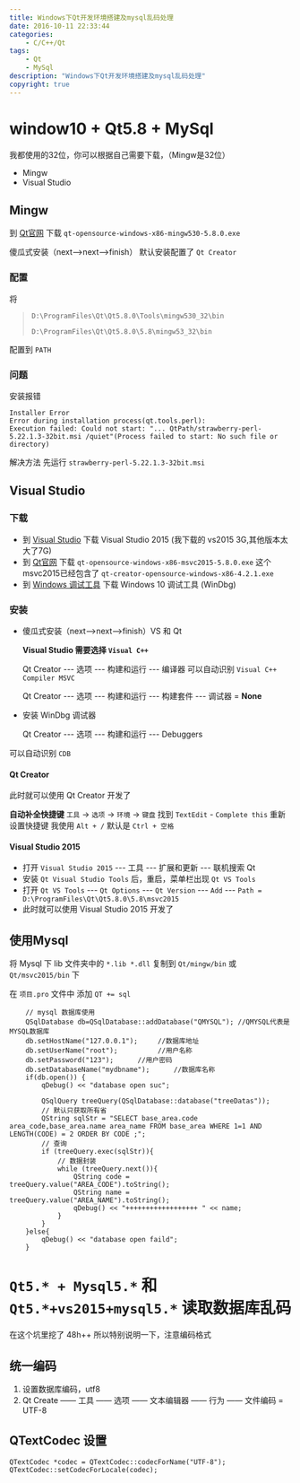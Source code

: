 ```yaml
---
title: Windows下Qt开发环境搭建及mysql乱码处理
date: 2016-10-11 22:33:44
categories:
	- C/C++/Qt
tags:
	- Qt
	- MySql
description: "Windows下Qt开发环境搭建及mysql乱码处理"
copyright: true
---
```


# window10 + Qt5.8 + MySql

我都使用的32位，你可以根据自己需要下载，（Mingw是32位）

+ Mingw
+ Visual Studio

## Mingw

到 [Qt官网](https://www.qt.io/download/) 下载 `qt-opensource-windows-x86-mingw530-5.8.0.exe`

傻瓜式安装（next-->next-->finish）
默认安装配置了 `Qt Creator`

### 配置

将

> `D:\ProgramFiles\Qt\Qt5.8.0\Tools\mingw530_32\bin`
>
> `D:\ProgramFiles\Qt\Qt5.8.0\5.8\mingw53_32\bin` 

配置到 `PATH`

### 问题

安装报错
```
Installer Error
Error during installation process(qt.tools.perl):
Execution failed: Could not start: "... QtPath/strawberry-perl-5.22.1.3-32bit.msi /quiet"(Process failed to start: No such file or directory)
```
解决方法
先运行 `strawberry-perl-5.22.1.3-32bit.msi`

## Visual Studio

### 下载

+ 到 [Visual Studio](https://www.visualstudio.com/zh-hans/downloads/) 下载 Visual Studio 2015 (我下载的 vs2015 3G,其他版本太大了7G)
+ 到 [Qt官网](https://www.qt.io/download/) 下载 `qt-opensource-windows-x86-msvc2015-5.8.0.exe` 这个msvc2015已经包含了 `qt-creator-opensource-windows-x86-4.2.1.exe`
+ 到 [Windows 调试工具](https://developer.microsoft.com/zh-cn/windows/hardware/download-windbg) 下载 Windows 10 调试工具 (WinDbg)

### 安装

+ 傻瓜式安装（next-->next-->finish）VS 和 Qt

    **Visual Studio 需要选择 `Visual C++`**

    Qt Creator --- 选项 --- 构建和运行 --- 编译器 可以自动识别 `Visual C++ Compiler MSVC`

    Qt Creator --- 选项 --- 构建和运行 --- 构建套件 --- 调试器 = **None**

+ 安装 WinDbg 调试器

    Qt Creator --- 选项 --- 构建和运行 --- Debuggers

可以自动识别 `CDB`

#### Qt Creator
此时就可以使用 Qt Creator 开发了

**自动补全快捷键** `工具` -> `选项` -> `环境` -> `键盘`
找到 `TextEdit` - `Complete this` 重新设置快捷键 我使用 `Alt + /` 默认是 `Ctrl + 空格`

#### Visual Studio 2015

+ 打开 `Visual Studio 2015` --- 工具 --- 扩展和更新 --- 联机搜索 Qt 
+ 安装 `Qt Visual Studio Tools` 后，重启，菜单栏出现 `Qt VS Tools`
+ 打开 `Qt VS Tools` --- `Qt Options` --- `Qt Version` --- `Add` --- `Path = D:\ProgramFiles\Qt\Qt5.8.0\5.8\msvc2015` 
+ 此时就可以使用 Visual Studio 2015 开发了

## 使用Mysql
将 Mysql 下 lib 文件夹中的 `*.lib *.dll` 复制到 `Qt/mingw/bin` 或 `Qt/msvc2015/bin` 下

在 `项目.pro` 文件中 添加 `QT += sql`

```
    // mysql 数据库使用
    QSqlDatabase db=QSqlDatabase::addDatabase("QMYSQL"); //QMYSQL代表是MYSQL数据库
    db.setHostName("127.0.0.1");     //数据库地址
    db.setUserName("root");          //用户名称
    db.setPassword("123");      //用户密码
    db.setDatabaseName("mydbname");      //数据库名称
    if(db.open()) {
        qDebug() << "database open suc";

        QSqlQuery treeQuery(QSqlDatabase::database("treeDatas"));
        // 默认只获取所有省
        QString sqlStr = "SELECT base_area.code area_code,base_area.name area_name FROM base_area WHERE 1=1 AND LENGTH(CODE) = 2 ORDER BY CODE ;";
        // 查询
        if (treeQuery.exec(sqlStr)){
            // 数据封装
            while (treeQuery.next()){
                QString code = treeQuery.value("AREA_CODE").toString();
                QString name = treeQuery.value("AREA_NAME").toString();
                qDebug() << "++++++++++++++++++ " << name;
            }
        }
    }else{
        qDebug() << "database open faild";
    }
```

# `Qt5.* + Mysql5.*` 和 `Qt5.*+vs2015+mysql5.*` 读取数据库乱码

在这个坑里挖了 48h++ 所以特别说明一下，注意编码格式

## 统一编码

1. 设置数据库编码，utf8
2. Qt Create —— 工具 —— 选项 —— 文本编辑器 —— 行为 —— 文件编码 = UTF-8

## QTextCodec 设置

```
QTextCodec *codec = QTextCodec::codecForName("UTF-8");
QTextCodec::setCodecForLocale(codec);
```
